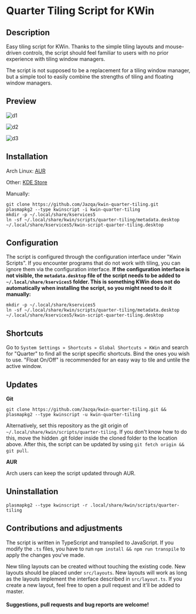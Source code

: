 # Quarter Tiling Script for KWin

## Description

Easy tiling script for KWin. Thanks to the simple tiling layouts and mouse-driven controls, the script should feel familiar to users with no prior experience with tiling window managers.

The script is not supposed to be a replacement for a tiling window manager, but a simple tool to easily combine the strengths of tiling and floating window managers.

## Preview

![d1](https://i.imgur.com/mjlK2s9.gif)

![d2](https://i.imgur.com/xsuEXhw.gif)

![d3](https://i.imgur.com/7rN8hg2.gif)

## Installation

Arch Linux: [AUR](https://aur.archlinux.org/packages/kwin-scripts-quarter-tiling-git/)

Other: [KDE Store](https://store.kde.org/p/1187647/)

Manually:

    git clone https://github.com/Jazqa/kwin-quarter-tiling.git
    plasmapkg2 --type kwinscript -i kwin-quarter-tiling
    mkdir -p ~/.local/share/kservices5
    ln -sf ~/.local/share/kwin/scripts/quarter-tiling/metadata.desktop ~/.local/share/kservices5/kwin-script-quarter-tiling.desktop

## Configuration

The script is configured through the configuration interface under "Kwin Scripts". If you encounter programs that do not work with tiling, you can ignore them via the configuration interface. **If the configuration interface is not visible, the `metadata.desktop` file of the script needs to be added to `~/.local/share/kservices5` folder. This is something KWin does not do automatically when installing the script, so you might need to do it manually:**

    mkdir -p ~/.local/share/kservices5
    ln -sf ~/.local/share/kwin/scripts/quarter-tiling/metadata.desktop ~/.local/share/kservices5/kwin-script-quarter-tiling.desktop


## Shortcuts

Go to `System Settings » Shortcuts » Global Shortcuts » KWin` and search for "Quarter" to find all the script specific shortcuts. Bind the ones you wish to use. "Float On/Off" is recommended for an easy way to tile and untile the active window.

## Updates

**Git**

`git clone https://github.com/Jazqa/kwin-quarter-tiling.git && plasmapkg2 --type kwinscript -u kwin-quarter-tiling`

Alternatively, set this repository as the git origin of `~/.local/share/kwin/scripts/quarter-tiling`. If you don't know how to do this, move the hidden .git folder inside the cloned folder to the location above. After this, the script can be updated by using `git fetch origin && git pull`.

**AUR**

Arch users can keep the script updated through AUR.

## Uninstallation

`plasmapkg2 --type kwinscript -r .local/share/kwin/scripts/quarter-tiling`

## Contributions and adjustments

The script is written in TypeScript and transpiled to JavaScript. If you modify the `.ts` files, you have to run `npm install && npm run transpile` to apply the changes you've made.

New tiling layouts can be created without touching the existing code. New layouts should be placed under `src/layouts`. New layouts will work as long as the layouts implement the interface described in `src/layout.ts`. If you create a new layout, feel free to open a pull request and it'll be added to master.

#### Suggestions, pull requests and bug reports are welcome!
